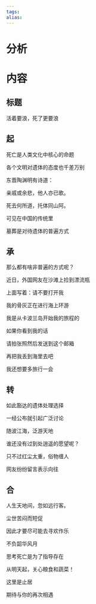 ```yaml
---
tags: 
alias:
---
```

# 分析


# 内容
## 标题
活着要浪，死了更要浪
## 起

死亡是人类文化中核心的命题

各个文明对遗体的态度也千差万别

东晋陶渊明有诗道：

亲戚或余悲，他人亦已歌。 

死去何所道，托体同山阿。

可见在中国的传统里

墓葬是对待遗体的普遍方式

## 承

那么都有啥非普遍的方式呢？

近日，外国网友在沙滩上捡到漂流瓶

上面写着：请不要打开我

我的骨灰正在进行海上环游

我是从卡波兰岛开始我的旅程的

如果你看到我的话

请拍张照然后发送到这个邮箱

再把我丢到海里去吧

我还想要多旅行一会

## 转

如此豁达的遗体处理选择

一经公布就引起广泛讨论

随波江海，泛游天地

谁还没有过到处逍遥的愿望呢？

只不过红尘太重，俗物缠人

网友纷纷留言表示向往

## 合

人生天地间，忽如远行客。

尘世苦闷而短促

因此才要尽可能去寻欢作乐

不负韶华风月

思考死亡是为了指导存在

从明天起，关心粮食和蔬菜！

这里是止居

期待与你的再次相遇

